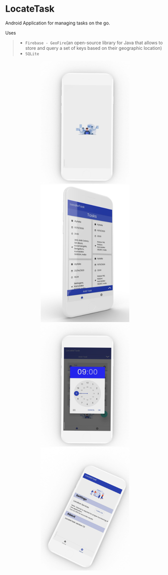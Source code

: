 # LocateTask
Android Application for managing tasks on the go.

Uses

> 
> - `Firebase - GeoFire`(an open-source library for Java that allows to store and query a set of keys based on their geographic location)
> - `SQLite`
>

<p align="center" >
<img src="images/splashscreen_mockup.png" width="280"/><img src="images/homescreen_mockup.png" width="280"/>
<img src="images/clock_mockup.png" width="280"/><img src="images/settings_tilt_mockup.png" width="280" />
</p>
